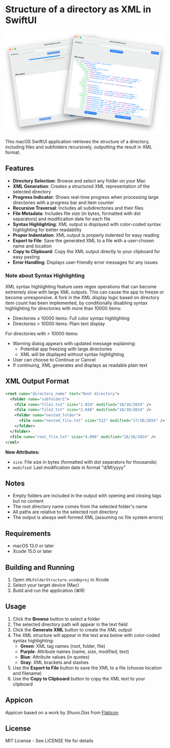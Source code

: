 # Structure of a directory as XML in SwiftUI

<p align="center">
<img width="650" src="Images/Main-window.png">
</p>

This macOS SwiftUI application retrieves the structure of a directory, including files and subfolders recursively, outputting the result in XML format.

## Features

- **Directory Selection**: Browse and select any folder on your Mac
- **XML Generation**: Creates a structured XML representation of the selected directory
- **Progress Indicator**: Shows real-time progress when processing large directories with a progress bar and item counter
- **Recursive Traversal**: Includes all subdirectories and their files
- **File Metadata**: Includes file size (in bytes, formatted with dot separators) and modification date for each file
- **Syntax Highlighting**: XML output is displayed with color-coded syntax highlighting for better readability
- **Proper Indentation**: XML output is properly indented for easy reading
- **Export to File**: Save the generated XML to a file with a user-chosen name and location
- **Copy to Clipboard**: Copy the XML output directly to your clipboard for easy pasting
- **Error Handling**: Displays user-friendly error messages for any issues

### Note about Syntax Highlighting

XML syntax highlighting feature uses regex operations that can become extremely slow with large XML outputs. This can cause the app to freeze or become unresponsive. A fork in the XML display logic based on directory item count has been implemented, by conditionally disabling syntax highlighting for directories with more than 10000 items:

- Directories ≤ 10000 items: Full color syntax highlighting
- Directories > 10000 items: Plain text display

For directories with > 10000 items:

- Warning dialog appears with updated message explaining:
	- Potential app freezing with large directories
	- XML will be displayed without syntax highlighting
- User can choose to Continue or Cancel
- If continuing, XML generates and displays as readable plain text

## XML Output Format

```xml
<root name="directory_name" text="Root directory">
  <folder name="subfolder1">
    <file name="file1.txt" size="1.024" modified="18/10/2024" />
    <file name="file2.txt" size="2.048" modified="18/10/2024" />
    <folder name="nested_folder">
      <file name="nested_file.txt" size="512" modified="17/10/2024" />
    </folder>
  </folder>
  <file name="root_file.txt" size="4.096" modified="18/10/2024" />
</xml>
```

**New Attributes:**

- `size`: File size in bytes (formatted with dot separators for thousands)
- `modified`: Last modification date in format "d/M/yyyy"

## Notes

- Empty folders are included in the output with opening and closing tags but no content
- The root directory name comes from the selected folder's name
- All paths are relative to the selected root directory
- The output is always well-formed XML (assuming no file system errors)

## Requirements

- macOS 13.0 or later
- Xcode 15.0 or later

## Building and Running

1. Open `XMLFolderStructure.xcodeproj` in Xcode
2. Select your target device (Mac)
3. Build and run the application (⌘R)

## Usage

1. Click the **Browse** button to select a folder
2. The selected directory path will appear in the text field
3. Click the **Generate XML** button to create the XML output
4. The XML structure will appear in the text area below with color-coded syntax highlighting:
   - **Green**: XML tag names (root, folder, file)
   - **Purple**: Attribute names (name, size, modified, text)
   - **Blue**: Attribute values (in quotes)
   - **Gray**: XML brackets and slashes
5. Use the **Export to File** button to save the XML to a file (choose location and filename)
6. Use the **Copy to Clipboard** button to copy the XML text to your clipboard

## Appicon

Appicon based on a work by *Shuvo.Das* from [Flaticon](https://www.flaticon.com/free-icons/files-and-folders)

## License

MIT License - See LICENSE file for details
